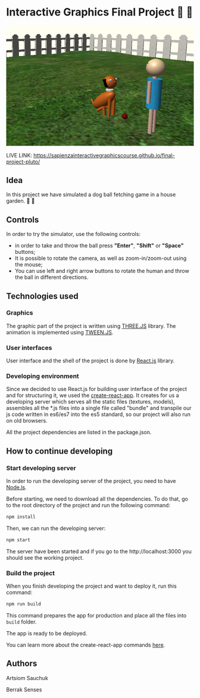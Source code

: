 
# Interactive Graphics Final Project :dog: :softball:

![Screenshot](https://raw.githubusercontent.com/SapienzaInteractiveGraphicsCourse/final-project-pluto/create-react-app/documentation%20assets/screenshot.png)

LIVE LINK: https://sapienzainteractivegraphicscourse.github.io/final-project-pluto/ 

## Idea

In this project we have simulated a dog ball fetching game in a house garden. :dog:  :softball:

## Controls

In order to try the simulator, use the following controls:
* in order to take and throw the ball press **"Enter"**, **"Shift"** or **"Space"** buttons;
* It is possible to rotate the camera, as well as zoom-in/zoom-out using the mouse;
* You can use left and right arrow buttons to rotate the human and throw the ball in different directions.

## Technologies used

### Graphics
The graphic part of the project is written using [THREE.JS](https://threejs.org/) library. The animation is implemented using [TWEEN.JS](https://github.com/tweenjs/tween.js/).


### User interfaces
User interface and the shell of the project is done by [React.js](https://reactjs.org/) library.

### Developing environment

Since we decided to use React.js for building user interface of the project and for structuring it, we used the [create-react-app](https://github.com/facebook/create-react-app). It creates for us a developing server which serves all the static files (textures, models), assembles all the *.js files into a single file called "bundle" and transpile our js code written in es6/es7 into the es5 standard, so our project will also run on old browsers.

All the project dependencies are listed in the package.json.

## How to continue developing

### Start developing server

In order to run the developing server of the project, you need to have [Node.ls](https://nodejs.org/).

Before starting, we need to download all the dependencies. To do that, go to the root directory of the project and run the following command:

```sh
npm install
```

Then, we can run the developing server:

```sh
npm start
```

The server have been started and if you go to the http://localhost:3000 you should see the working project.

### Build the project

When you finish developing the project and want to deploy it, run this command:

```sh
npm run build
```

This command prepares the app for production and place all the files into `build` folder.

The app is ready to be deployed.

You can learn more about the create-react-app commands [here](https://github.com/facebook/create-react-app).

## Authors

Artsiom Sauchuk

Berrak Senses

